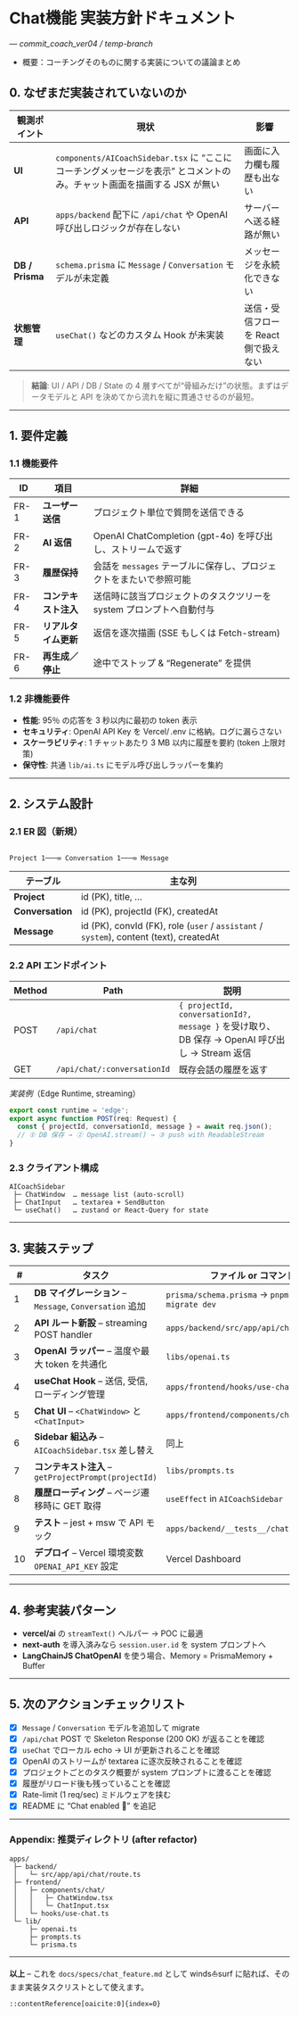 # Chat機能 実装方針ドキュメント
_— commit_coach_ver04 / temp-branch_

- 概要：コーチングそのものに関する実装についての議論まとめ

## 0. なぜまだ実装されていないのか
| 観測ポイント | 現状 | 影響 |
|--------------|------|------|
| **UI** | `components/AICoachSidebar.tsx` に “ここにコーチングメッセージを表示” とコメントのみ。チャット画面を描画する JSX が無い | 画面に入力欄も履歴も出ない |
| **API** | `apps/backend` 配下に `/api/chat` や OpenAI 呼び出しロジックが存在しない | サーバーへ送る経路が無い |
| **DB / Prisma** | `schema.prisma` に `Message` / `Conversation` モデルが未定義 | メッセージを永続化できない |
| **状態管理** | `useChat()` などのカスタム Hook が未実装 | 送信・受信フローを React 側で扱えない |

> **結論**: UI / API / DB / State の 4 層すべてが“骨組みだけ”の状態。まずはデータモデルと API を決めてから流れを縦に貫通させるのが最短。

---

## 1. 要件定義

### 1.1 機能要件
| ID | 項目 | 詳細 |
|----|------|------|
| FR-1 | **ユーザー送信** | プロジェクト単位で質問を送信できる |
| FR-2 | **AI 返信** | OpenAI ChatCompletion (gpt-4o) を呼び出し、ストリームで返す |
| FR-3 | **履歴保持** | 会話を `messages` テーブルに保存し、プロジェクトをまたいで参照可能 |
| FR-4 | **コンテキスト注入** | 送信時に該当プロジェクトのタスクツリーを system プロンプトへ自動付与 |
| FR-5 | **リアルタイム更新** | 返信を逐次描画 (SSE もしくは Fetch-stream) |
| FR-6 | **再生成／停止** | 途中でストップ & “Regenerate” を提供 |

### 1.2 非機能要件
* **性能**: 95％ の応答を 3 秒以内に最初の token 表示
* **セキュリティ**: OpenAI API Key を Vercel/ .env に格納。ログに漏らさない
* **スケーラビリティ**: 1 チャットあたり 3 MB 以内に履歴を要約 (token 上限対策)
* **保守性**: 共通 `lib/ai.ts` にモデル呼び出しラッパーを集約

---

## 2. システム設計

### 2.1 ER 図（新規）
```

Project 1───∞ Conversation 1───∞ Message

````
| テーブル | 主な列 |
|----------|--------|
| **Project** | id (PK), title, … |
| **Conversation** | id (PK), projectId (FK), createdAt |
| **Message** | id (PK), convId (FK), role (`user` / `assistant` / `system`), content (text), createdAt |

### 2.2 API エンドポイント
| Method | Path | 説明 |
|--------|------|------|
| POST | `/api/chat` | `{ projectId, conversationId?, message }` を受け取り、<br>DB 保存 → OpenAI 呼び出し → Stream 返信 |
| GET | `/api/chat/:conversationId` | 既存会話の履歴を返す |

*実装例*（Edge Runtime, streaming）
```ts
export const runtime = 'edge';
export async function POST(req: Request) {
  const { projectId, conversationId, message } = await req.json();
  // ① DB 保存 → ② OpenAI.stream() → ③ push with ReadableStream
}
````

### 2.3 クライアント構成

```
AICoachSidebar
 ├─ ChatWindow  … message list (auto-scroll)
 ├─ ChatInput   … textarea + SendButton
 └─ useChat()   … zustand or React-Query for state
```

---

## 3. 実装ステップ

| #  | タスク                                            | ファイル or コマンド                                       |
| -- | ---------------------------------------------- | -------------------------------------------------- |
| 1  | **DB マイグレーション** – `Message`, `Conversation` 追加 | `prisma/schema.prisma` → `pnpm prisma migrate dev` |
| 2  | **API ルート新設** – streaming POST handler         | `apps/backend/src/app/api/chat/route.ts`           |
| 3  | **OpenAI ラッパー** – 温度や最大 token を共通化             | `libs/openai.ts`                                   |
| 4  | **useChat Hook** – 送信, 受信, ローディング管理            | `apps/frontend/hooks/use-chat.ts`                  |
| 5  | **Chat UI** – `<ChatWindow>` と `<ChatInput>`   | `apps/frontend/components/chat/`                   |
| 6  | **Sidebar 組込み** – `AICoachSidebar.tsx` 差し替え    | 同上                                                 |
| 7  | **コンテキスト注入** – `getProjectPrompt(projectId)`   | `libs/prompts.ts`                                  |
| 8  | **履歴ローディング** – ページ遷移時に GET 取得                  | `useEffect` in `AICoachSidebar`                    |
| 9  | **テスト** – jest + msw で API モック                 | `apps/backend/__tests__/chat.test.ts`              |
| 10 | **デプロイ** – Vercel 環境変数 `OPENAI_API_KEY` 設定     | Vercel Dashboard                                   |

---

## 4. 参考実装パターン

* **vercel/ai** の `streamText()` ヘルパー → POC に最適
* **next-auth** を導入済みなら `session.user.id` を system プロンプトへ
* **LangChainJS ChatOpenAI** を使う場合、Memory = PrismaMemory + Buffer

---

## 5. 次のアクションチェックリスト

* [x] `Message` / `Conversation` モデルを追加して migrate
* [x] `/api/chat` POST で Skeleton Response (200 OK) が返ることを確認
* [x] `useChat` でローカル echo → UI が更新されることを確認
* [x] OpenAI のストリームが textarea に逐次反映されることを確認
* [x] プロジェクトごとのタスク概要が system プロンプトに渡ることを確認
* [x] 履歴がリロード後も残っていることを確認
* [x] Rate-limit (1 req/sec) ミドルウェアを挟む
* [x] README に “Chat enabled 🎉” を追記

---

### Appendix: 推奨ディレクトリ (after refactor)

```
apps/
 ├─ backend/
 │   └─ src/app/api/chat/route.ts
 ├─ frontend/
 │   ├─ components/chat/
 │   │   ├─ ChatWindow.tsx
 │   │   └─ ChatInput.tsx
 │   └─ hooks/use-chat.ts
 └─ lib/
     ├─ openai.ts
     ├─ prompts.ts
     └─ prisma.ts
```

---

**以上** – これを `docs/specs/chat_feature.md` として winds⛵surf に貼れば、そのまま実装タスクリストとして使えます。

```
::contentReference[oaicite:0]{index=0}
```
